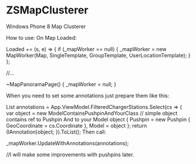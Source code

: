ZSMapClusterer
==============

Windows Phone 8 Map Clusterer

How to use:
On Map Loaded:

Loaded += (s, e) =>
{
	if (_mapWorker == null)
  	{
    	_mapWorker = new MapWorker(Map, SingleTemplate, GroupTemplate, UserLocationTemplate);
    }
};

//...

~MapPanoramaPage()
{
	_mapWorker = null;
}

When you need to set some annotations just prepare them like this:

List<IAnnotation> annotations = 
	App.ViewModel.FilteredChargerStations.Select(cs =>
	{
    	var object = new ModelContainsPushpinAndYourClass // simple object contains ref to Pushpin And to your Model object
        {
        	Pushpin = new Pushpin
            {
            	GeoCoordinate = cs.Coordinate
            },
             	Model = object
       	};
        return (IAnnotation)object;
    }).ToList();
Then call:

_mapWorker.UpdateWithAnnotations(annotations);

//I will make some improvements with pushpins later.

